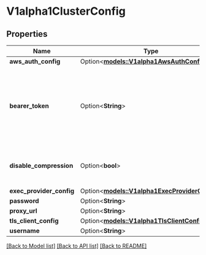 # V1alpha1ClusterConfig

## Properties

Name | Type | Description | Notes
------------ | ------------- | ------------- | -------------
**aws_auth_config** | Option<[**models::V1alpha1AwsAuthConfig**](v1alpha1AWSAuthConfig.md)> |  | [optional]
**bearer_token** | Option<**String**> | Server requires Bearer authentication. This client will not attempt to use refresh tokens for an OAuth2 flow. TODO: demonstrate an OAuth2 compatible client. | [optional]
**disable_compression** | Option<**bool**> | DisableCompression bypasses automatic GZip compression requests to the server. | [optional]
**exec_provider_config** | Option<[**models::V1alpha1ExecProviderConfig**](v1alpha1ExecProviderConfig.md)> |  | [optional]
**password** | Option<**String**> |  | [optional]
**proxy_url** | Option<**String**> |  | [optional]
**tls_client_config** | Option<[**models::V1alpha1TlsClientConfig**](v1alpha1TLSClientConfig.md)> |  | [optional]
**username** | Option<**String**> |  | [optional]

[[Back to Model list]](../README.md#documentation-for-models) [[Back to API list]](../README.md#documentation-for-api-endpoints) [[Back to README]](../README.md)


